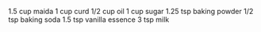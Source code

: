 1.5 cup maida
1 cup curd
1/2 cup oil
1 cup sugar
1.25 tsp baking powder
1/2 tsp baking soda
1.5 tsp vanilla essence
3 tsp milk
